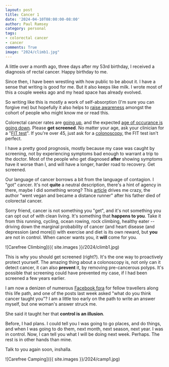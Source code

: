 ```yaml
---
layout: post
title: Cancer 1
date: '2024-04-10T08:00:00-08:00'
author: Paul Ramsey
category: personal
tags:
- colorectal cancer
- cancer
comments: True
image: "2024/climb1.jpg"
---
```


A little over a month ago, three days after my 53rd birthday, I received a diagnosis of rectal cancer. Happy birthday to me.

Since then, I have been wrestling with how public to be about it. I have a sense that writing is good for me. But it also keeps like milk. I wrote most of this a couple weeks ago and my head space has already evolved. 

So writing like this is mostly a work of self-absorption (I'm sure you can forgive me) but hopefully it also helps to [raise awareness](https://conquer-magazine.com/issues/2024/vol-10-no-2-april-2024/2120:men-lets-talk-about-cancer) amongst the cohort of people who might know me or read this.

Colorectal cancer rates are [going up](https://www.cancer.gov/news-events/cancer-currents-blog/2020/colorectal-cancer-rising-younger-adults), and the expected [age of occurance is going down](https://www.nytimes.com/2024/03/27/well/colon-cancer-symptoms-treatment.html). Please **get screened**. No matter your age, ask your clinician for a "[FIT test](https://www.cdc.gov/cancer/colorectal/basic_info/screening/tests.htm)". If you're over 45, just ask for a [colonoscopy](https://www.mayoclinic.org/tests-procedures/colonoscopy/about/pac-20393569), the FIT test isn't perfect. 

I have a pretty good prognosis, mostly because my case was caught by screening, not by experiencing symptoms bad enough to warrant a trip to the doctor. Most of the people who get diagnosed **after** showing symptoms have it worse than I, and will have a longer, harder road to recovery. Get screened.

Our language of cancer borrows a bit from the language of contagion. I "got" cancer. It's not **quite** a neutral description, there's a hint of agency in there, maybe I did something wrong? This [article](https://www.businessinsider.com/dad-died-colon-cancer-became-vegan-distance-runner-2024-3) drives me crazy, the author "went vegan and became a distance runner" after his father died of colorectal cancer.

Sorry friend, cancer is not something you "get", and it's not something you can opt out of with clean living. It's something that **happens to you**. Take it from this running, cycling, ocean rowing, rock climbing, healthy eater -- driving down the marginal probability of cancer (and heart disease (and depression (and more))) with exercise and diet is its own reward, but **you** are not in control. When cancer wants you, it **will** come for you.

![Carefree Climbing]({{ site.images }}/2024/climb1.jpg)

This is why you should get screened (right?). It's the one way to proactively protect yourself. The amazing thing about a colonoscopy is, not only can it detect cancer, it can also **prevent** it, by removing pre-cancerous polyps. It's possible that screening could have prevented my case, if I had been screened a few years earlier.

I am now a denizen of numerous [Facebook fora](https://colontown.org/) for fellow travellers along this life path, and one of the posts last week asked "what do you think cancer taught you"? I am a little too early on the path to write an answer myself, but one woman's answer struck me.

She said it taught her that **control is an illusion**.

Before, I had plans. I could tell you I was going to go places, and do things, and when I was going to do them, next month, next season, next year. I was in control. Now, I can tell you what I will be doing next week. Perhaps. The rest is in other hands than mine.

Talk to you again soon, inshalla.

![Carefree Camping]({{ site.images }}/2024/camp1.jpg)

